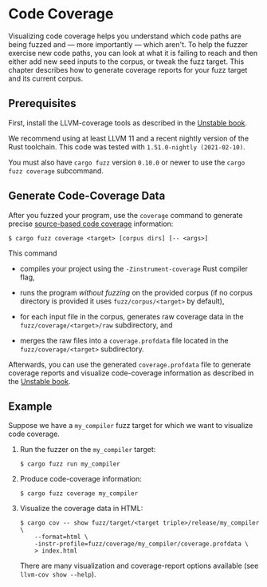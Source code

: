# Code Coverage

Visualizing code coverage helps you understand which code paths are being fuzzed
and &mdash; more importantly &mdash; which aren't. To help the fuzzer exercise
new code paths, you can look at what it is failing to reach and then either add
new seed inputs to the corpus, or tweak the fuzz target. This chapter describes
how to generate coverage reports for your fuzz target and its current corpus.

## Prerequisites

First, install the LLVM-coverage tools as described in the [Unstable
book][install-cov-tools].

We recommend using at least LLVM 11 and a recent nightly version of the Rust
toolchain. This code was tested with `1.51.0-nightly (2021-02-10)`.

You must also have `cargo fuzz` version `0.10.0` or newer to use the `cargo fuzz
coverage` subcommand.

## Generate Code-Coverage Data

After you fuzzed your program, use the `coverage` command to generate precise
[source-based code coverage][source-based-code-cov] information:

```shell
$ cargo fuzz coverage <target> [corpus dirs] [-- <args>]
```

This command

- compiles your project using the `-Zinstrument-coverage` Rust compiler flag,

- runs the program _without fuzzing_ on the provided corpus (if no corpus
  directory is provided it uses `fuzz/corpus/<target>` by default),

- for each input file in the corpus, generates raw coverage data in the
  `fuzz/coverage/<target>/raw` subdirectory, and

- merges the raw files into a `coverage.profdata` file located in the
  `fuzz/coverage/<target>` subdirectory.

Afterwards, you can use the generated `coverage.profdata` file to generate
coverage reports and visualize code-coverage information as described in the
[Unstable book][create-reports].

## Example

Suppose we have a `my_compiler` fuzz target for which we want to visualize code
coverage.

1. Run the fuzzer on the `my_compiler` target:

   ```shell
   $ cargo fuzz run my_compiler
   ```

2. Produce code-coverage information:

   ```shell
   $ cargo fuzz coverage my_compiler
   ```

2. Visualize the coverage data in HTML:

   ```shell
   $ cargo cov -- show fuzz/target/<target triple>/release/my_compiler \
       --format=html \
       -instr-profile=fuzz/coverage/my_compiler/coverage.profdata \
       > index.html
   ```

   There are many visualization and coverage-report options available (see `llvm-cov show --help`).

[install-cov-tools]: https://doc.rust-lang.org/beta/unstable-book/compiler-flags/source-based-code-coverage.html#installing-llvm-coverage-tools
[source-based-code-cov]: https://blog.rust-lang.org/inside-rust/2020/11/12/source-based-code-coverage.html
[create-reports]: https://doc.rust-lang.org/beta/unstable-book/compiler-flags/source-based-code-coverage.html#creating-coverage-reports
